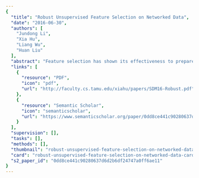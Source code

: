 ```yaml
---
{
  "title": "Robust Unsupervised Feature Selection on Networked Data",
  "date": "2016-06-30",
  "authors": [
    "Jundong Li",
    "Xia Hu",
    "Liang Wu",
    "Huan Liu"
  ],
  "abstract": "Feature selection has shown its effectiveness to prepare high-dimensional data for many data mining and machine learning tasks. Traditional feature selection algorithms are mainly based on the assumption that data instances are independent and identically distributed. However, this assumption is invalid in networked data since instances are not only associated with high dimensional features but also inherently interconnected with each other. In addition, obtaining label information for networked data is time consuming and labor intensive. Without label information to direct feature selection, it is difficult to assess the feature relevance. In contrast to the scarce label information, link information in networks are abundant and could help select relevant features. However, most networked data has a lot of noisy links, resulting in the feature selection algorithms to be less effective. To address the above mentioned issues, we propose a robust unsupervised feature selection framework NetFS for networked data, which embeds the latent representation learning into feature selection. Therefore, content information is able to help mitigate the negative effects from noisy links in learning latent representations, while good latent representations in turn can contribute to extract more meaningful features. In other words, both phases could cooperate and boost each other. Experimental results on realworld datasets demonstrate the effectiveness of the proposed",
  "links": [
    {
      "resource": "PDF",
      "icon": "pdf",
      "url": "http://faculty.cs.tamu.edu/xiahu/papers/SDM16-Robust.pdf"
    },
    {
      "resource": "Semantic Scholar",
      "icon": "semanticscholar",
      "url": "https://www.semanticscholar.org/paper/0dd8ce441c90280637d6d2b6df24747a0ff6ae11"
    }
  ],
  "supervision": [],
  "tasks": [],
  "methods": [],
  "thumbnail": "robust-unsupervised-feature-selection-on-networked-data-thumb.jpg",
  "card": "robust-unsupervised-feature-selection-on-networked-data-card.jpg",
  "s2_paper_id": "0dd8ce441c90280637d6d2b6df24747a0ff6ae11"
}
---
```


